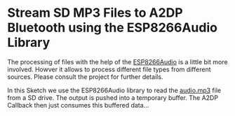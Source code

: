 # Stream SD MP3 Files to A2DP Bluetooth using the ESP8266Audio Library


The processing of files with the help of the [ESP8266Audio](https://github.com/earlephilhower/ESP8266Audio) is a little bit more involved. Howver it allows to process different file types from different sources. Please consult the project for further details.

In this Sketch we use the ESP8266Audio library to read the [audio.mp3](https://pschatzmann.github.io/arduino-sound-tools/resources/audio.mp3) file from a SD drive. The output is pushed into a temporary buffer. The A2DP Callback then just consumes this buffered data... 
